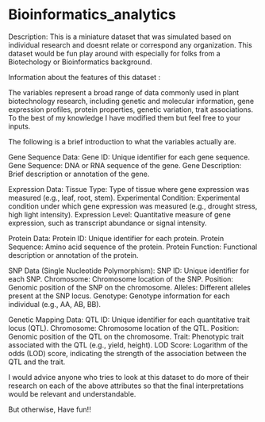# Bioinformatics_analytics

Description:
This is a miniature dataset that was simulated based on individual research and doesnt relate or correspond any organization. This dataset would be fun play around with especially for folks from a Biotechology or Bioinformatics background. 


Information about the features of this dataset :

The variables represent a broad range of data commonly used in plant biotechnology research, including genetic and molecular information, gene expression profiles, protein properties, genetic variation, trait associations. To the best of my knowledge I have modified them but feel free to your inputs. 

The following is a brief introduction to what the variables actually are.

Gene Sequence Data:
Gene ID: Unique identifier for each gene sequence.
Gene Sequence: DNA or RNA sequence of the gene.
Gene Description: Brief description or annotation of the gene.

Expression Data:
Tissue Type: Type of tissue where gene expression was measured (e.g., leaf, root, stem).
Experimental Condition: Experimental condition under which gene expression was measured (e.g., drought stress, high light intensity).
Expression Level: Quantitative measure of gene expression, such as transcript abundance or signal intensity.

Protein Data:
Protein ID: Unique identifier for each protein.
Protein Sequence: Amino acid sequence of the protein.
Protein Function: Functional description or annotation of the protein.

SNP Data (Single Nucleotide Polymorphism):
SNP ID: Unique identifier for each SNP.
Chromosome: Chromosome location of the SNP.
Position: Genomic position of the SNP on the chromosome.
Alleles: Different alleles present at the SNP locus.
Genotype: Genotype information for each individual (e.g., AA, AB, BB).

Genetic Mapping Data:
QTL ID: Unique identifier for each quantitative trait locus (QTL).
Chromosome: Chromosome location of the QTL.
Position: Genomic position of the QTL on the chromosome.
Trait: Phenotypic trait associated with the QTL (e.g., yield, height).
LOD Score: Logarithm of the odds (LOD) score, indicating the strength of the association between the QTL and the trait.

I would advice anyone who tries to look at this dataset to do more of their research on each of the above attributes so that the final interpretations would be relevant and understandable.

But otherwise, Have fun!!


